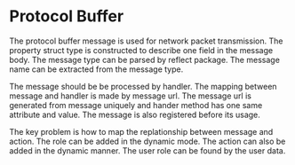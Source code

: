 # Protocol Buffer

The protocol buffer message is used for network packet transmission. The property struct type is constructed to describe one field in the message body. The message type can be parsed by reflect package. The message name can be extracted from the message type. 

The message should be be processed by handler. The mapping between message and handler is made by message url. The message url is generated from message uniquely and hander method has one same attribute and value. The message is also registered before its usage.

The key problem is how to map the replationship between message and action. The role can be added in the dynamic mode. The action can also be added in the dynamic manner. The user role can be found by the user data. 
